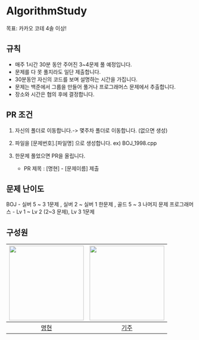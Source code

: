 # AlgorithmStudy
목표: 카카오 코테 4솔 이상!

## 규칙

- 매주 1시간 30분 동안 주어진 3~4문제 풀 예정입니다.
- 문제를 다 못 풀지라도 일단 제출합니다.
- 30분동안 자신의 코드를 보며 설명하는 시간을 가집니다.
- 문제는 백준에서 그룹을 만들어 풀거나 프로그래머스 문제에서 추출합니다.
- 장소와 시간은 협의 후에 결정합니다.


## PR 조건
1. 자신의 폴더로 이동합니다.-> 몇주차 폴더로 이동합니다. (없으면 생성)
2. 파일을 [문제번호].[파일명] 으로 생성합니다. ex) BOJ_1998.cpp
3. 한문제 풀었으면 PR을 올립니다.

    - PR 제목 : [명현] - [문제이름] 제출

## 문제 난이도

BOJ - 실버 5 ~ 3 1문제 , 실버 2 ~ 실버 1 한문제 , 골드 5  ~ 3   나머지 문제
프로그래머스 - Lv 1 ~ Lv 2 (2~3 문제), Lv 3 1문제


## 구성원

| <img src="https://avatars.githubusercontent.com/u/91003734?v=4" alt="" width=200> | <img src="https://avatars.githubusercontent.com/u/90133076?v=4" alt="" width=200> |
|:--:|:--:|
| [명현](https://github.com/MyunghyunNero) | [기주](https://github.com/Wjadebea)|



